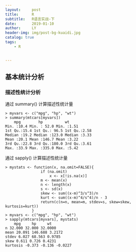 ```yaml
---
layout:     post
title:      R
subtitle:   R语言实战-下
date:       2019-01-10
author:     LY
header-img: img/post-bg-kuaidi.jpg
catalog: true
tags:
    - R
    

---
```


## 基本统计分析

### 描述性统计分析

通过 summary() 计算描述性统计量

	> myvars <- c("mpg", "hp", "wt")
	> summary(mtcars[myvars])
	    mpg        hp          wt
	Min. :10.4 Min. : 52.0 Min. :1.51
	1st Qu.:15.4 1st Qu.: 96.5 1st Qu.:2.58
	Median :19.2 Median :123.0 Median :3.33
	Mean :20.1 Mean :146.7 Mean :3.22
	3rd Qu.:22.8 3rd Qu.:180.0 3rd Qu.:3.61
	Max. :33.9 Max. :335.0 Max. :5.42

通过 sapply() 计算描述性统计量

	> mystats <- function(x, na.omit=FALSE){
					if (na.omit)
						x <- x[!is.na(x)]
					m <- mean(x)
					n <- length(x)
					s <- sd(x)
					skew <- sum((x-m)^3/s^3)/n
					kurt <- sum((x-m)^4/s^4)/n - 3
					return(c(n=n, mean=m, stdev=s, skew=skew, kurtosis=kurt))
				}
	> myvars <- c("mpg", "hp", "wt")
	> sapply(mtcars[myvars], mystats)
	    mpg     hp     wt
	n 32.000 32.000 32.0000
	mean 20.091 146.688 3.2172
	stdev 6.027 68.563 0.9785
	skew 0.611 0.726 0.4231
	kurtosis -0.373 -0.136 -0.0227

